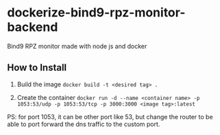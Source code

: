 # dockerize-bind9-rpz-monitor-backend
Bind9 RPZ monitor made with node js and docker

## How to Install

1. Build the image
`docker build -t <desired tag> .`

2. Create the container
`docker run -d --name <container name> -p 1053:53/udp -p 1053:53/tcp -p 3000:3000 <image tag>:latest`

PS: for port 1053, it can be other port like 53, but change the router to be able to port forward the dns traffic to the custom port.
